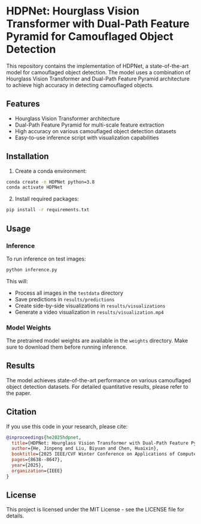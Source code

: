 # HDPNet: Hourglass Vision Transformer with Dual-Path Feature Pyramid for Camouflaged Object Detection

This repository contains the implementation of HDPNet, a state-of-the-art model for camouflaged object detection. The model uses a combination of Hourglass Vision Transformer and Dual-Path Feature Pyramid architecture to achieve high accuracy in detecting camouflaged objects.

## Features

- Hourglass Vision Transformer architecture
- Dual-Path Feature Pyramid for multi-scale feature extraction
- High accuracy on various camouflaged object detection datasets
- Easy-to-use inference script with visualization capabilities

## Installation

1. Create a conda environment:
```bash
conda create -n HDPNet python=3.8
conda activate HDPNet
```

2. Install required packages:
```bash
pip install -r requirements.txt
```

## Usage

### Inference

To run inference on test images:

```bash
python inference.py
```

This will:
- Process all images in the `testdata` directory
- Save predictions in `results/predictions`
- Create side-by-side visualizations in `results/visualizations`
- Generate a video visualization in `results/visualization.mp4`

### Model Weights

The pretrained model weights are available in the `weights` directory. Make sure to download them before running inference.

## Results

The model achieves state-of-the-art performance on various camouflaged object detection datasets. For detailed quantitative results, please refer to the paper.

## Citation

If you use this code in your research, please cite:

```bibtex
@inproceedings{he2025hdpnet,
  title={HDPNet: Hourglass Vision Transformer with Dual-Path Feature Pyramid for Camouflaged Object Detection},
  author={He, Jinpeng and Liu, Biyuan and Chen, Huaixin},
  booktitle={2025 IEEE/CVF Winter Conference on Applications of Computer Vision (WACV)},
  pages={8638--8647},
  year={2025},
  organization={IEEE}
}
```

## License

This project is licensed under the MIT License - see the LICENSE file for details.
